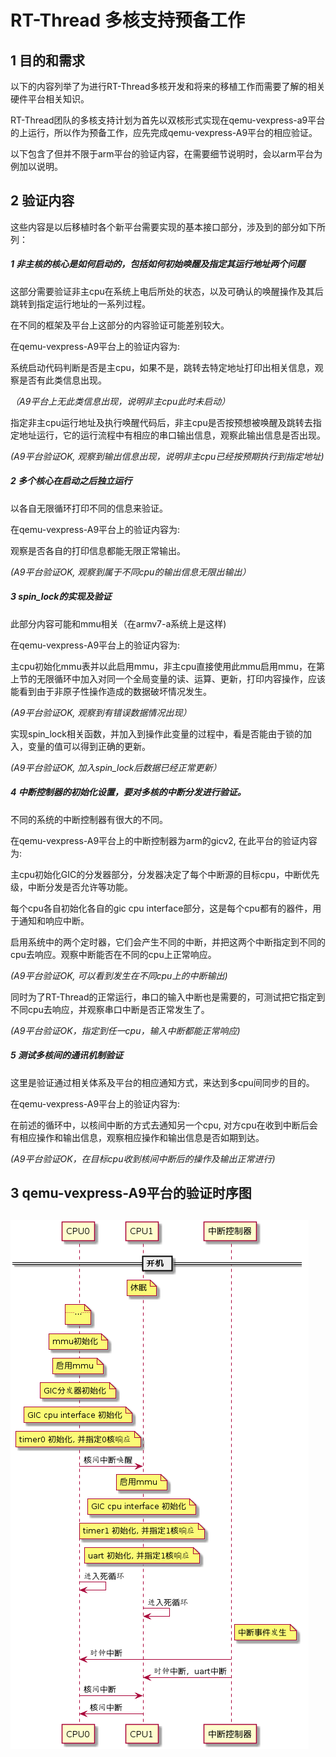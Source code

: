 # RT-Thread 多核支持预备工作

## 1 目的和需求

  以下的内容列举了为进行RT-Thread多核开发和将来的移植工作而需要了解的相关硬件平台相关知识。
    
  RT-Thread团队的多核支持计划为首先以双核形式实现在qemu-vexpress-a9平台的上运行，所以作为预备工作，应先完成qemu-vexpress-A9平台的相应验证。
    
  以下包含了但并不限于arm平台的验证内容，在需要细节说明时，会以arm平台为例加以说明。

## 2  验证内容

  这些内容是以后移植时各个新平台需要实现的基本接口部分，涉及到的部分如下所列：

##### 1  非主核的核心是如何启动的，包括如何初始唤醒及指定其运行地址两个问题

  这部分需要验证非主cpu在系统上电后所处的状态，以及可确认的唤醒操作及其后跳转到指定运行地址的一系列过程。

  在不同的框架及平台上这部分的内容验证可能差别较大。

  在qemu-vexpress-A9平台上的验证内容为: 

  系统启动代码判断是否是主cpu，如果不是，跳转去特定地址打印出相关信息，观察是否有此类信息出现。

  *（A9平台上无此类信息出现，说明非主cpu此时未启动）*

  指定非主cpu运行地址及执行唤醒代码后，非主cpu是否按预想被唤醒及跳转去指定地址运行，它的运行流程中有相应的串口输出信息，观察此输出信息是否出现。

  *(A9平台验证OK, 观察到输出信息出现，说明非主cpu已经按预期执行到指定地址)*    

##### 2  多个核心在启动之后独立运行

  以各自无限循环打印不同的信息来验证。

  在qemu-vexpress-A9平台上的验证内容为: 

  观察是否各自的打印信息都能无限正常输出。
    
  *(A9平台验证OK, 观察到属于不同cpu的输出信息无限出输出）*

##### 3   spin_lock的实现及验证

  此部分内容可能和mmu相关（在armv7-a系统上是这样)  
    
  在qemu-vexpress-A9平台上的验证内容为: 
    
  主cpu初始化mmu表并以此启用mmu，非主cpu直接使用此mmu启用mmu，在第上节的无限循环中加入对同一个全局变量的读、运算、更新，打印内容操作，应该能看到由于非原子性操作造成的数据破坏情况发生。
    
  *(A9平台验证OK, 观察到有错误数据情况出现）*
    
  实现spin_lock相关函数，并加入到操作此变量的过程中，看是否能由于锁的加入，变量的值可以得到正确的更新。
    
  *(A9平台验证OK, 加入spin_lock后数据已经正常更新）*

##### 4   中断控制器的初始化设置，要对多核的中断分发进行验证。

  不同的系统的中断控制器有很大的不同。
    
  在qemu-vexpress-A9平台上的中断控制器为arm的gicv2, 在此平台的验证内容为: 
    
  主cpu初始化GIC的分发器部分，分发器决定了每个中断源的目标cpu，中断优先级，中断分发是否允许等功能。
    
  每个cpu各自初始化各自的gic cpu interface部分，这是每个cpu都有的器件，用于通知和响应中断。
    
  启用系统中的两个定时器，它们会产生不同的中断，并把这两个中断指定到不同的cpu去响应。观察中断能否在不同的cpu上正常响应。
    
  *(A9平台验证OK, 可以看到发生在不同cpu上的中断输出)*
    
  同时为了RT-Thread的正常运行，串口的输入中断也是需要的，可测试把它指定到不同cpu去响应，并观察串口中断是否正常发生了。
    
  *(A9平台验证OK，指定到任一cpu，输入中断都能正常响应)*

##### 5 测试多核间的通讯机制验证

  这里是验证通过相关体系及平台的相应通知方式，来达到多cpu间同步的目的。

  在qemu-vexpress-A9平台上的验证内容为:   

  在前述的循环中，以核间中断的方式去通知另一个cpu, 对方cpu在收到中断后会有相应操作和输出信息，观察相应操作和输出信息是否如期到达。

  *(A9平台验证OK，在目标cpu收到核间中断后的操作及输出正常进行)*

## 3 qemu-vexpress-A9平台的验证时序图

## ![](smp_tst/smp_tst.png)
